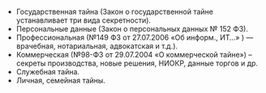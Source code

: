 
- Государственная тайна (Закон о государственной тайне устанавливает три вида секретности).
- Персональные данные (Закон о персональных данных № 152 ФЗ).
- Профессиональная (№149 ФЗ от 27.07.2006 «Об информ., ИТ…» ) — врачебная, нотариальная, адвокатская и т.д.).
- Коммерческая (№98-ФЗ от 29.07.2004 «О коммерческой тайне») – секреты производства, новые решения, НИОКР, данные торгов и др.
- Служебная тайна.
- Личная, семейная тайны.